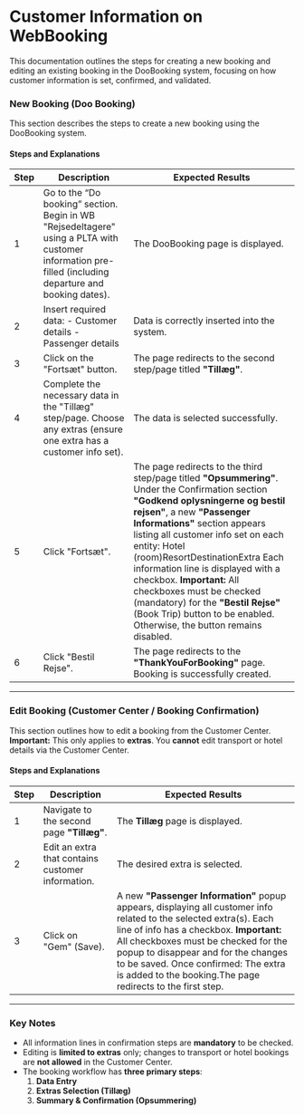 # Customer Information on WebBooking

This documentation outlines the steps for creating a new booking and editing an existing booking in the DooBooking system, focusing on how customer information is set, confirmed, and validated.

### **New Booking (Doo Booking)**

This section describes the steps to create a new booking using the DooBooking system.

#### **Steps and Explanations**

| Step | Description                                                                                                                                             | Expected Results                                                                                                                                                                                                                                                                                                                                                                                                                                                                                        |
| ---- | ------------------------------------------------------------------------------------------------------------------------------------------------------- | ------------------------------------------------------------------------------------------------------------------------------------------------------------------------------------------------------------------------------------------------------------------------------------------------------------------------------------------------------------------------------------------------------------------------------------------------------------------------------------------------------- |
| 1    | Go to the “Do booking” section. Begin in WB "Rejsedeltagere" using a PLTA with customer information pre-filled (including departure and booking dates). | The DooBooking page is displayed.                                                                                                                                                                                                                                                                                                                                                                                                                                                                       |
| 2    | Insert required data: - Customer details - Passenger details                                                                                            | Data is correctly inserted into the system.                                                                                                                                                                                                                                                                                                                                                                                                                                                             |
| 3    | Click on the "Fortsæt" button.                                                                                                                          | The page redirects to the second step/page titled **"Tillæg"**.                                                                                                                                                                                                                                                                                                                                                                                                                                         |
| 4    | Complete the necessary data in the "Tillæg" step/page. Choose any extras (ensure one extra has a customer info set).                                    | The data is selected successfully.                                                                                                                                                                                                                                                                                                                                                                                                                                                                      |
| 5    | Click "Fortsæt".                                                                                                                                        | The page redirects to the third step/page titled **"Opsummering"**. Under the Confirmation section **"Godkend oplysningerne og bestil rejsen"**, a new **"Passenger Informations"** section appears listing all customer info set on each entity: Hotel (room)ResortDestinationExtra Each information line is displayed with a checkbox. **Important:** All checkboxes must be checked (mandatory) for the **"Bestil Rejse"** (Book Trip) button to be enabled. Otherwise, the button remains disabled. |
| 6    | Click "Bestil Rejse".                                                                                                                                   | The page redirects to the **"ThankYouForBooking"** page. Booking is successfully created.                                                                                                                                                                                                                                                                                                                                                                                                               |

***

### **Edit Booking (Customer Center / Booking Confirmation)**

This section outlines how to edit a booking from the Customer Center.\
**Important:** This only applies to **extras**. You **cannot** edit transport or hotel details via the Customer Center.

#### **Steps and Explanations**

| Step | Description                                       | Expected Results                                                                                                                                                                                                                                                                                                                                    |
| ---- | ------------------------------------------------- | --------------------------------------------------------------------------------------------------------------------------------------------------------------------------------------------------------------------------------------------------------------------------------------------------------------------------------------------------- |
| 1    | Navigate to the second page **"Tillæg"**.         | The **Tillæg** page is displayed.                                                                                                                                                                                                                                                                                                                   |
| 2    | Edit an extra that contains customer information. | The desired extra is selected.                                                                                                                                                                                                                                                                                                                      |
| 3    | Click on "Gem" (Save).                            | A new **"Passenger Information"** popup appears, displaying all customer info related to the selected extra(s). Each line of info has a checkbox. **Important:** All checkboxes must be checked for the popup to disappear and for the changes to be saved. Once confirmed: The extra is added to the booking.The page redirects to the first step. |

***

### **Key Notes**

* All information lines in confirmation steps are **mandatory** to be checked.
* Editing is **limited to extras** only; changes to transport or hotel bookings are **not allowed** in the Customer Center.
* The booking workflow has **three primary steps**:
  1. **Data Entry**
  2. **Extras Selection (Tillæg)**
  3. **Summary & Confirmation (Opsummering)**&#x20;
